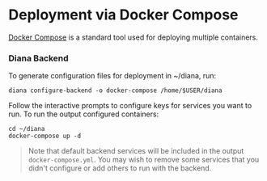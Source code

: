 # Deployment via Docker Compose
[Docker Compose](https://docs.docker.com/compose/) is a standard tool used for
deploying multiple containers.

### Diana Backend
To generate configuration files for deployment in ~/diana, run: 
```
diana configure-backend -o docker-compose /home/$USER/diana
```
Follow the interactive prompts to configure keys for services you want to run.
To run the output configured containers:
```
cd ~/diana
docker-compose up -d
```

> Note that default backend services will be included in the output 
> `docker-compose.yml`. You may wish to remove some services that you didn't
> configure or add others to run with the backend.
